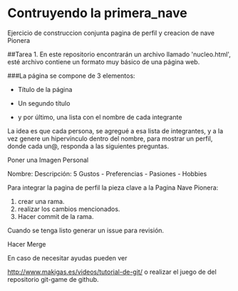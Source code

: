# Contruyendo la primera_nave
Ejercicio de construccion conjunta pagina de perfil y creacion de nave Pionera

##Tarea 1. En este repositorio encontrarán un archivo llamado 'nucleo.html', esté archivo contiene un formato muy básico de una página web.

###La página se compone de 3 elementos: 

* Título de la página  <Nave Pionera>

* Un segundo título <Integrantes>

* y por último, una lista con el nombre de cada integrante 
<Soy Pionera>

La idea es que cada persona, se agregué a esa lista de integrantes, y a la vez genere un hipervínculo dentro del nombre, para mostrar un perfil, donde cada un@, responda a las siguientes preguntas.

Poner una Imagen Personal

Nombre:
Descripción:
5 Gustos - Preferencias - Pasiones - Hobbies

Para integrar la pagina de perfil la pieza clave a la Pagina Nave Pionera:

1. crear una rama.
2. realizar los cambios mencionados.
3. Hacer commit de la rama.

Cuando se tenga listo generar un issue para revisión.

Hacer Merge 

En caso de necesitar ayudas pueden ver

http://www.makigas.es/videos/tutorial-de-git/ o realizar el juego de del repositorio git-game de github.
